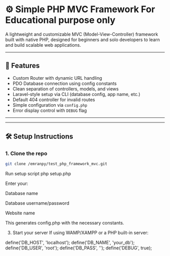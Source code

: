 # ⚙️ Simple PHP MVC Framework For Educational purpose only 

A lightweight and customizable MVC (Model-View-Controller) framework built with native PHP, designed for beginners and solo developers to learn and build scalable web applications.

---

## 🚀 Features

- Custom Router with dynamic URL handling
- PDO Database connection using config constants
- Clean separation of controllers, models, and views
- Laravel-style setup via CLI (database config, app name, etc.)
- Default 404 controller for invalid routes
- Simple configuration via `config.php`
- Error display control with `DEBUG` flag

---



---

## 🛠 Setup Instructions

### 1. Clone the repo

```bash
git clone /emranpy/test_php_framework_mvc.git
```
 Run setup script
php setup.php

Enter your:

Database name

Database username/password

Website name

This generates config.php with the necessary constants.

3. Start your server
If using WAMP/XAMPP or a PHP built-in server:

define('DB_HOST', 'localhost');
define('DB_NAME', 'your_db');
define('DB_USER', 'root');
define('DB_PASS', '');
define('DEBUG', true);
